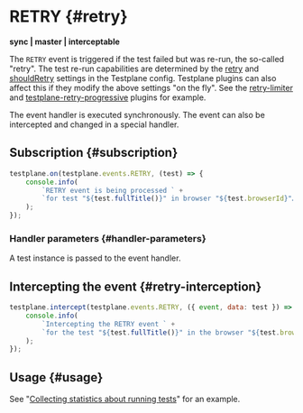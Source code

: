 # RETRY {#retry}

**sync | master | interceptable**

The `RETRY` event is triggered if the test failed but was re-run, the so-called "retry". The test re-run capabilities are determined by the [retry][browsers-retry] and [shouldRetry][browsers-should-retry] settings in the Testplane config. Testplane plugins can also affect this if they modify the above settings "on the fly". See the [retry-limiter][retry-limiter] and [testplane-retry-progressive][testplane-retry-progressive] plugins for example.

The event handler is executed synchronously. The event can also be intercepted and changed in a special handler.

## Subscription {#subscription}

```javascript
testplane.on(testplane.events.RETRY, (test) => {
    console.info(
        `RETRY event is being processed ` +
        `for test "${test.fullTitle()}" in browser "${test.browserId}"…`
    );
});
```

### Handler parameters {#handler-parameters}

A test instance is passed to the event handler.

## Intercepting the event {#retry-interception}

```javascript
testplane.intercept(testplane.events.RETRY, ({ event, data: test }) => {
    console.info(
        `Intercepting the RETRY event ` +
        `for the test "${test.fullTitle()}" in the browser "${test.browserId}"…`
    );
});
```

## Usage {#usage}

See "[Collecting statistics about running tests](./usage-examples/collecting-stats.md)" for an example.

[browsers-retry]: https://testplane.io/docs/v8/config/browsers/#retry
[browsers-should-retry]: https://testplane.io/docs/v8/config/browsers/#should_retry
[retry-limiter]: https://github.com/gemini-testing/retry-limiter
[testplane-retry-progressive]: https://github.com/gemini-testing/testplane-retry-progressive

